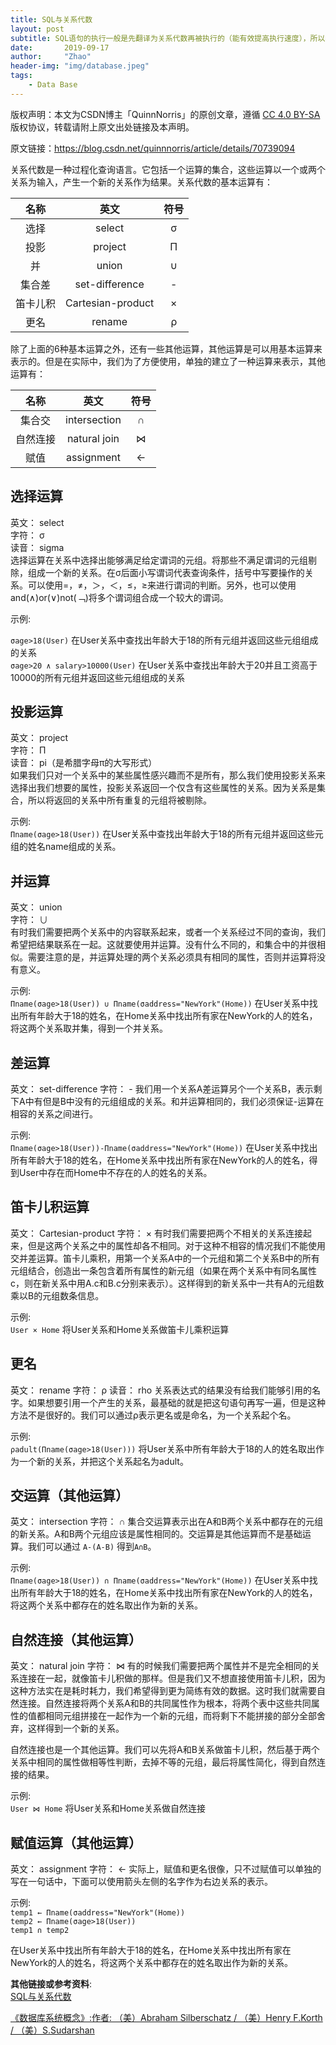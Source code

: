 ```yaml
---
title: SQL与关系代数
layout: post
subtitle: SQL语句的执行一般是先翻译为关系代数再被执行的（能有效提高执行速度），所以我们有必要了解关系代数与SQL语句间的对应关系。
date:       2019-09-17
author:     "Zhao"
header-img: "img/database.jpeg"
tags: 
    - Data Base
---
```

版权声明：本文为CSDN博主「QuinnNorris」的原创文章，遵循 [CC 4.0 BY-SA](http://creativecommons.org/licenses/by-sa/4.0/) 版权协议，转载请附上原文出处链接及本声明。

原文链接：<https://blog.csdn.net/quinnnorris/article/details/70739094>

关系代数是一种过程化查询语言。它包括一个运算的集合，这些运算以一个或两个关系为输入，产生一个新的关系作为结果。关系代数的基本运算有：

名称|英文|符号
:-:|:-:|:-:
选择|select|σ
投影|project|Π
并|union|∪
集合差|set-difference|-
笛卡儿积|Cartesian-product|×
更名|rename|ρ

除了上面的6种基本运算之外，还有一些其他运算，其他运算是可以用基本运算来表示的。但是在实际中，我们为了方便使用，单独的建立了一种运算来表示，其他运算有：

名称|英文|符号
:-:|:-:|:-:
集合交|intersection|∩
自然连接|natural join|⋈
赋值|assignment|←

## 选择运算

英文： select  
字符： σ  
读音： sigma  
选择运算在关系中选择出能够满足给定谓词的元组。将那些不满足谓词的元组剔除，组成一个新的关系。在σ后面小写谓词代表查询条件，括号中写要操作的关系。可以使用=，≠，＞，＜，≤，≥来进行谓词的判断。另外，也可以使用and(∧)or(∨)not(﹁)将多个谓词组合成一个较大的谓词。

示例:

`σage>18(User)` 在User关系中查找出年龄大于18的所有元组并返回这些元组组成的关系  
`σage>20 ∧ salary>10000(User)` 在User关系中查找出年龄大于20并且工资高于10000的所有元组并返回这些元组组成的关系

## 投影运算

英文： project  
字符： Π  
读音： pi（是希腊字母π的大写形式）  
如果我们只对一个关系中的某些属性感兴趣而不是所有，那么我们使用投影关系来选择出我们想要的属性，投影关系返回一个仅含有这些属性的关系。因为关系是集合，所以将返回的关系中所有重复的元组将被剔除。

示例:  
`Πname(σage>18(User))`
在User关系中查找出年龄大于18的所有元组并返回这些元组的姓名name组成的关系。

## 并运算

英文： union  
字符： ∪  
有时我们需要把两个关系中的内容联系起来，或者一个关系经过不同的查询，我们希望把结果联系在一起。这就要使用并运算。没有什么不同的，和集合中的并很相似。需要注意的是，并运算处理的两个关系必须具有相同的属性，否则并运算将没有意义。

示例:  
`Πname(σage>18(User)) ∪ Πname(σaddress="NewYork"(Home))`
在User关系中找出所有年龄大于18的姓名，在Home关系中找出所有家在NewYork的人的姓名，将这两个关系取并集，得到一个并关系。

## 差运算

英文： set-difference
字符： -
我们用一个关系A差运算另个一个关系B，表示剩下A中有但是B中没有的元组组成的关系。和并运算相同的，我们必须保证-运算在相容的关系之间进行。

示例:  
`Πname(σage>18(User))-Πname(σaddress="NewYork"(Home))`
在User关系中找出所有年龄大于18的姓名，在Home关系中找出所有家在NewYork的人的姓名，得到User中存在而Home中不存在的人的姓名的关系。

## 笛卡儿积运算

英文： Cartesian-product
字符： ×
有时我们需要把两个不相关的关系连接起来，但是这两个关系之中的属性却各不相同。对于这种不相容的情况我们不能使用交并差运算。笛卡儿乘积，用第一个关系A中的一个元组和第二个关系B中的所有元组结合，创造出一条包含着所有属性的新元组（如果在两个关系中有同名属性c，则在新关系中用A.c和B.c分别来表示）。这样得到的新关系中一共有A的元组数乘以B的元组数条信息。

示例:  
`User × Home` 将User关系和Home关系做笛卡儿乘积运算

## 更名

英文： rename
字符： ρ
读音： rho
关系表达式的结果没有给我们能够引用的名字。如果想要引用一个产生的关系，最基础的就是把这句语句再写一遍，但是这种方法不是很好的。我们可以通过ρ表示更名或是命名，为一个关系起个名。

示例:  
`ρadult(Πname(σage>18(User)))` 将User关系中所有年龄大于18的人的姓名取出作为一个新的关系，并把这个关系起名为adult。

## 交运算（其他运算）

英文： intersection
字符： ∩
集合交运算表示出在A和B两个关系中都存在的元组的新关系。A和B两个元组应该是属性相同的。交运算是其他运算而不是基础运算。我们可以通过 `A-(A-B)` 得到`A∩B`。

示例:  
`Πname(σage>18(User)) ∩ Πname(σaddress="NewYork"(Home))`
在User关系中找出所有年龄大于18的姓名，在Home关系中找出所有家在NewYork的人的姓名，将这两个关系中都存在的姓名取出作为新的关系。

## 自然连接（其他运算）

英文： natural join
字符： ⋈
有的时候我们需要把两个属性并不是完全相同的关系连接在一起，就像笛卡儿积做的那样。但是我们又不想直接使用笛卡儿积，因为这种方法实在是耗时耗力，我们希望得到更为简练有效的数据。这时我们就需要自然连接。自然连接将两个关系A和B的共同属性作为根本，将两个表中这些共同属性的值都相同元组拼接在一起作为一个新的元组，而将剩下不能拼接的部分全部舍弃，这样得到一个新的关系。

自然连接也是一个其他运算。我们可以先将A和B关系做笛卡儿积，然后基于两个关系中相同的属性做相等性判断，去掉不等的元组，最后将属性简化，得到自然连接的结果。

示例:  
`User ⋈ Home` 将User关系和Home关系做自然连接

## 赋值运算（其他运算）

英文： assignment
字符： ←
实际上，赋值和更名很像，只不过赋值可以单独的写在一句话中，下面可以使用箭头左侧的名字作为右边关系的表示。

示例:  
`temp1 ← Πname(σaddress="NewYork"(Home))`  
 `temp2 ← Πname(σage>18(User))`  
`temp1 ∩ temp2`

在User关系中找出所有年龄大于18的姓名，在Home关系中找出所有家在NewYork的人的姓名，将这两个关系中都存在的姓名取出作为新的关系。

**其他链接或参考资料**:  
[SQL与关系代数](https://rgb-24bit.github.io/blog/2019/sql-relational-algebra.html)

[《数据库系统概念》:作者: （美）Abraham Silberschatz / （美）Henry F.Korth / （美）S.Sudarshan](https://book.douban.com/subject/10548379/)  
